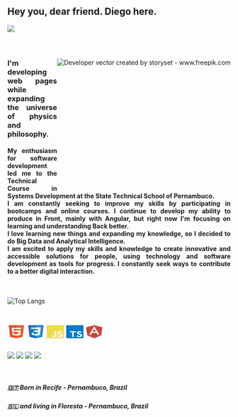 ## Hey you, dear friend. Diego here.
<!--
**apriginh0/apriginh0** is a ✨ _special_ ✨ repository because its `README.md` (this file) appears on your GitHub profile.

Here are some ideas to get you started:

- 🔭 I’m currently working on ... Continuo desenvolvendo minha capacidade de produzir no Front, principalmente com Angular,
- 🌱 I’m currently learning ... mas neste momento estou me voltando para aprender e entender melhor sobre o Back,
- 👯 I’m looking to collaborate on ... pensando especialmente naquilo que será util para o Front. 
- 🤔 I’m looking for help with ...
- 💬 Ask me about ...
- 📫 How to reach me: ...
- 😄 Pronouns: ...
- ⚡ Fun fact: ...
-->
<div>
    <img src="https://media.licdn.com/dms/image/D4D16AQH01jPsUMUaLg/profile-displaybackgroundimage-shrink_350_1400/0/1691299923501?e=1698278400&v=beta&t=kKwnpCmOLhgt7oTOwkXfe2zmee56X8PEed4m2tPEIEY">
</div>
<br><br>
<div>
  <div>
    <img align="right" alt="Developer vector created by storyset - www.freepik.com" height="300" margin-top="90" padding="30" src="https://code.visualstudio.com/assets/docs/terminal/basics/integrated-terminal.png">
    <h3 align="justify">I'm developing web pages while expanding the universe of physics and philosophy.</h3>
    <h4 align="justify">My enthusiasm for software development led me to the Technical Course in Systems Development at the State Technical School of Pernambuco.<br>
      I am constantly seeking to improve my skills by participating in bootcamps and online courses. I continue to develop my ability to produce in Front, mainly with Angular, but right now I'm focusing on learning and understanding Back better.<br>
      I love learning new things and expanding my knowledge, so I decided to do Big Data and Analytical Intelligence.<br>
      I am excited to apply my skills and knowledge to create innovative and accessible solutions for people, using technology and software development as tools for progress. I constantly seek ways to contribute to a better digital interaction.
    </h4><br>
  </div>
</div>
<div>
    
  ![Top Langs](https://github-readme-stats-sigma-five.vercel.app/api/top-langs/?username=apriginh0&langs_count=8)
    
</div>

##

<div><br>
  <img align="center" alt="HTML" height="30" width="40" src="https://raw.githubusercontent.com/devicons/devicon/master/icons/html5/html5-original.svg">
  <img align="center" alt="CSS" height="30" width="40" src="https://raw.githubusercontent.com/devicons/devicon/master/icons/css3/css3-original.svg">
  <img align="center" alt="Js" height="30" width="40" src="https://raw.githubusercontent.com/devicons/devicon/master/icons/javascript/javascript-plain.svg">
  <img align="center" alt="Ts" height="30" width="40" src="https://raw.githubusercontent.com/devicons/devicon/master/icons/typescript/typescript-plain.svg">
  <img align="center" alt="Ts" height="30" width="40" src="https://raw.githubusercontent.com/devicons/devicon/master/icons/angularjs/angularjs-plain.svg">
</div>

##

<div> 
  <a href="https://apriginh0.github.io/portfolio/" target="_blank"><img src="https://img.shields.io/badge/-mysite-%2318ab29?style=for-the-badge&logo=instagram&logoColor=white" target="_blank"></a>
  <a href = "mailto:apriginh0@gmail.com"><img src="https://img.shields.io/badge/-Gmail-%23333?style=for-the-badge&logo=gmail&logoColor=white" target="_blank"></a>
  <a href="https://www.instagram.com/diego.aprigio/" target="_blank"><img src="https://img.shields.io/badge/-Instagram-%23E4405F?style=for-the-badge&logo=instagram&logoColor=white" target="_blank"></a>
  <a href="https://www.linkedin.com/in/diego-aprigio-373620129/" target="_blank"><img src="https://img.shields.io/badge/-LinkedIn-%230077B5?style=for-the-badge&logo=linkedin&logoColor=white" target="_blank"></a><br><br><br>
</div>

##### 🇬🇹 Born in Recife - Pernambuco, Brazil
##### 🇸🇱 and living in Floresta - Pernambuco, Brazil 
